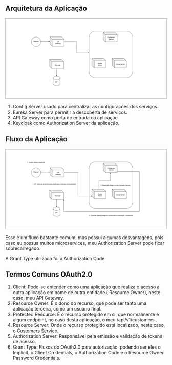 ## Arquitetura da Aplicação

![alt text](./images/DS-Arch.png)

1. Config Server usado para centralizar as configurações dos serviços.
2. Eureka Server para permitir a descoberta de serviços.
3. API Gateway como porta de entrada da aplicação.
4. Keycloak como Authorization Server da aplicação.

## Fluxo da Aplicação

![alt text](./images/App-Flow.png)

Esse é um fluxo bastante comum, mas possui algumas desvantagens, pois caso eu possua muitos microservices, meu
Authorization
Server pode ficar sobrecarregado.

A Grant Type utilizada foi o Authorization Code.

## Termos Comuns OAuth2.0

1. Client: Pode-se entender como uma aplicação que realiza o acesso a outra aplicação em nome de outra entidade (
   Resource
   Owner), neste caso, meu API Gateway.
2. Resource Owner: É o dono do recurso, que pode ser tanto uma aplicação terceira, como um usuário final.
3. Protected Resource: É o recurso protegido em si, que normalmente é algum endpoint, no caso desta aplicação, o meu
   /api/v1/customers .
4. Resource Server: Onde o recurso protegido está localizado, neste caso, o Customers Service.
5. Authorization Server: Responsável pela emissão e validação de tokens de acesso.
6. Grant Type: Fluxos do OAuth2.0 para autorização, podendo ser eles o Implicit, o Client Credentials, o Authorization Code e o
   Resource Owner Password Credentials.